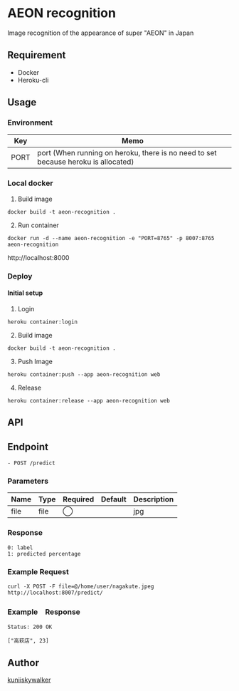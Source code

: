 AEON recognition
====

Image recognition of the appearance of super "AEON" in Japan

## Requirement

- Docker
- Heroku-cli

## Usage

### Environment

|  Key |  Memo  |
| ---- | ---- |
|  PORT  |  port (When running on heroku, there is no need to set because heroku is allocated)  |

### Local docker

1. Build image
```
docker build -t aeon-recognition .
```

2. Run container
```
docker run -d --name aeon-recognition -e "PORT=8765" -p 8007:8765 aeon-recognition
```

http://localhost:8000

### Deploy

#### Initial setup

1. Login
```
heroku container:login
```

2. Build image

```
docker build -t aeon-recognition .
```

3. Push Image
```
heroku container:push --app aeon-recognition web
```

4. Release
```
heroku container:release --app aeon-recognition web
```

## API

## Endpoint

```
- POST /predict
```

### Parameters

|  Name  |  Type  |  Required  |  Default  |  Description  |
| ---- | ---- | ---- | ---- | ---- |
|  file  |  file  | ◯  |   |  jpg  |

### Response

```
0: label
1: predicted percentage
```

### Example Request

```
curl -X POST -F file=@/home/user/nagakute.jpeg http://localhost:8007/predict/
```

### Example　Response

```
Status: 200 OK
```

```
["高萩店", 23]
```

## Author

[kuniiskywalker](https://github.com/kuniiskywalker)
